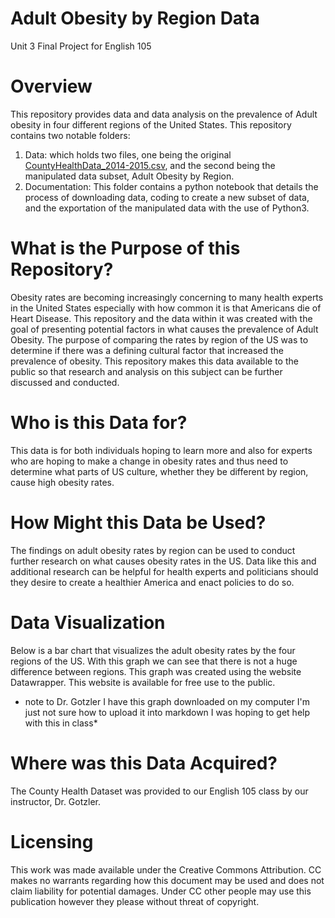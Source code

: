 # Adult Obesity by Region Data
Unit 3 Final Project for English 105
# Overview
This repository provides data and data analysis on the prevalence of Adult obesity in four different regions of the United States. This repository contains two notable folders:
1. Data: which holds two files, one being the original [CountyHealthData_2014-2015.csv](url), and the second being the manipulated data subset, Adult Obesity by Region.
2. Documentation: This folder contains a python notebook that details the process of downloading data, coding to create a new subset of data, and the exportation of the manipulated data with the use of Python3. 
# What is the Purpose of this Repository?
Obesity rates are becoming increasingly concerning to many health experts in the United States especially with how common it is that Americans die of Heart Disease. This repository and the data within it was created with the goal of presenting potential factors in what causes the prevalence of Adult Obesity. The purpose of comparing the rates by region of the US was to determine if there was a defining cultural factor that increased the prevalence of obesity. This repository makes this data available to the public so that research and analysis on this subject can be further discussed and conducted. 
# Who is this Data for?
This data is for both individuals hoping to learn more and also for experts who are hoping to make a change in obesity rates and thus need to determine what parts of US culture, whether they be different by region, cause high obesity rates. 
# How Might this Data be Used?
The findings on adult obesity rates by region can be used to conduct further research on what causes obesity rates in the US. Data like this and additional research can be helpful for health experts and politicians should they desire to create a healthier America and enact policies to do so.
# Data Visualization
Below is a bar chart that visualizes the adult obesity rates by the four regions of the US. With this graph we can see that there is not a huge difference between regions. This graph was created using the website Datawrapper. This website is available for free use to the public. 
* note to Dr. Gotzler I have this graph downloaded on my computer I'm just not sure how to upload it into markdown I was hoping to get help with this in class*
# Where was this Data Acquired?
The County Health Dataset was provided to our English 105 class by our instructor, Dr. Gotzler.
# Licensing
This work was made available under the Creative Commons Attribution. CC makes no warrants regarding how this document may be used and does not claim liability for potential damages. Under CC other people may use this publication however they please without threat of copyright. 
